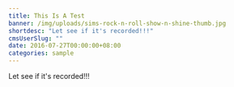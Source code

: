 ```yaml
---
title: This Is A Test
banner: /img/uploads/sims-rock-n-roll-show-n-shine-thumb.jpg
shortdesc: "Let see if it's recorded!!!"
cmsUserSlug: ""
date: 2016-07-27T00:00:00+08:00
categories: sample
---
```


Let see if it's recorded!!!